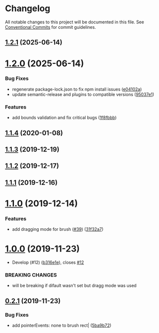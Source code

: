 # Changelog

All notable changes to this project will be documented in this file. See
[Conventional Commits](https://conventionalcommits.org) for commit guidelines.

## [1.2.1](https://github.com/DavidSanwald/react-use-brush/compare/v1.2.0...v1.2.1) (2025-06-14)

# [1.2.0](https://github.com/DavidSanwald/react-use-brush/compare/v1.1.4...v1.2.0) (2025-06-14)


### Bug Fixes

* regenerate package-lock.json to fix npm install issues ([e04102a](https://github.com/DavidSanwald/react-use-brush/commit/e04102a73ee6f0a0063b26dad0be7191ce1ff338))
* update semantic-release and plugins to compatible versions ([95037e1](https://github.com/DavidSanwald/react-use-brush/commit/95037e1396cbe711d229162db6050ea1e1610fdd))


### Features

* add bounds validation and fix critical bugs ([1f8fbbb](https://github.com/DavidSanwald/react-use-brush/commit/1f8fbbb0bdb2b98117a2653e4fd5b09fa8147158))

## [1.1.4](https://github.com/DavidSanwald/react-use-brush/compare/v1.1.3...v1.1.4) (2020-01-08)

## [1.1.3](https://github.com/DavidSanwald/react-use-brush/compare/v1.1.2...v1.1.3) (2019-12-19)

## [1.1.2](https://github.com/DavidSanwald/react-use-brush/compare/v1.1.1...v1.1.2) (2019-12-17)

## [1.1.1](https://github.com/DavidSanwald/react-use-brush/compare/v1.1.0...v1.1.1) (2019-12-16)

# [1.1.0](https://github.com/DavidSanwald/react-use-brush/compare/v1.0.0...v1.1.0) (2019-12-14)


### Features

* add dragging mode for brush ([#39](https://github.com/DavidSanwald/react-use-brush/issues/39)) ([31f32a7](https://github.com/DavidSanwald/react-use-brush/commit/31f32a7ef06473d6fda64582aa74bd053c975601))

# [1.0.0](https://github.com/DavidSanwald/react-use-brush/compare/v0.2.1...v1.0.0) (2019-11-23)


* Develop (#12) ([b316e1e](https://github.com/DavidSanwald/react-use-brush/commit/b316e1e71787f7390072fc4180896265d305dfd2)), closes [#12](https://github.com/DavidSanwald/react-use-brush/issues/12)


### BREAKING CHANGES

* will be breaking if difault wasn't set but dragg mode was used

## [0.2.1](https://github.com/DavidSanwald/react-use-brush/compare/v0.2.0...v0.2.1) (2019-11-23)


### Bug Fixes

* add pointerEvents: none to brush rect| ([5ba9b72](https://github.com/DavidSanwald/react-use-brush/commit/5ba9b72004f7db8a9511a2eba02daa29a842f844))
